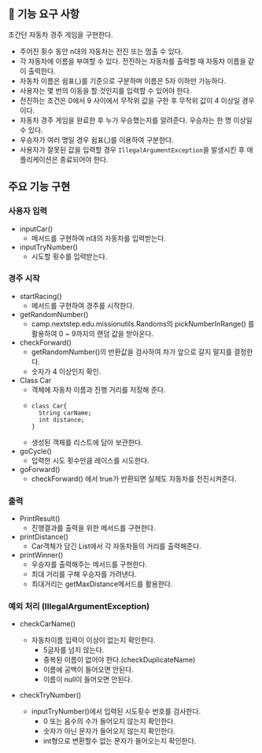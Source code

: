 ## 🚀 기능 요구 사항

초간단 자동차 경주 게임을 구현한다.

- 주어진 횟수 동안 n대의 자동차는 전진 또는 멈출 수 있다.
- 각 자동차에 이름을 부여할 수 있다. 전진하는 자동차를 출력할 때 자동차 이름을 같이 출력한다.
- 자동차 이름은 쉼표(,)를 기준으로 구분하며 이름은 5자 이하만 가능하다.
- 사용자는 몇 번의 이동을 할 것인지를 입력할 수 있어야 한다.
- 전진하는 조건은 0에서 9 사이에서 무작위 값을 구한 후 무작위 값이 4 이상일 경우이다.
- 자동차 경주 게임을 완료한 후 누가 우승했는지를 알려준다. 우승자는 한 명 이상일 수 있다.
- 우승자가 여러 명일 경우 쉼표(,)를 이용하여 구분한다.
- 사용자가 잘못된 값을 입력할 경우 `IllegalArgumentException`을 발생시킨 후 애플리케이션은 종료되어야 한다.

## 주요 기능 구현
### 사용자 입력
* inputCar()
  * 메서드를 구현하여 n대의 자동차를 입력받는다.
* inputTryNumber()
  * 시도할 횟수를 입력받는다.
  
### 경주 시작
* startRacing() 
  * 메서드를 구현하여 경주를 시작한다.
* getRandomNumber() 
  *  camp.nextstep.edu.missionutils.Randoms의 pickNumberInRange() 를 활용하여 0 ~ 9까지의 랜덤 값을 받아온다.
* checkForward()
  * getRandomNumber()의 반환값을 검사하여 차가 앞으로 갈지 말지를 결정한다.
  * 숫자가 4 이상인지 확인.
* Class Car 
  * 객체에 자동차 이름과 진행 거리를 저장해 준다.
  * ```
    class Car{
      String carName;
      int distance;
    }
    ```
  * 생성된 객체를 리스트에 담아 보관한다.
* goCycle()
  * 입력한 시도 횟수만큼 레이스를 시도한다. 
* goForward()
  * checkForward() 에서 true가 반환되면 실제도 자동차를 전진시켜준다.

### 출력
* PrintResult()
  * 진행결과를 출력을 위한 메서드를 구현한다.
* printDistance()
  * Car객체가 담긴 List에서 각 자동차들의 거리를 출력해준다.
* printWinner()
  * 우승자를 출력해주는 메서드를 구현한다. 
  * 최대 거리를 구해 우승자를 가려낸다.
  * 최대거리는 getMaxDistance메서드를 활용한다.

### 예외 처리 (IllegalArgumentException)
* checkCarName() 
  * 자동차이름 입력이 이상이 없는지 확인한다.
    * 5글자를 넘지 않는다.
    * 중복된 이름이 없어야 한다.(checkDuplicateName)
    * 이름에 공백이 들어오면 안된다.
    * 이름이 null이 들어오면 안된다.

* checkTryNumber()
  * inputTryNumber()에서 입력된 시도횟수 번호를 검사한다.
    * 0 또는 음수의 수가 들어오지 않는지 확인한다.
    * 숫자가 아닌 문자가 들어오지 않는지 확인한다.
    * int형으로 변환할수 없는 문자가 들어오는지 확인한다.


  

